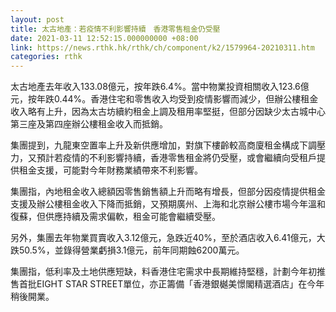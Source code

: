 ```yaml
---
layout: post
title: 太古地產：若疫情不利影響持續　香港零售租金仍受壓
date: 2021-03-11 12:52:15.000000000 +08:00
link: https://news.rthk.hk/rthk/ch/component/k2/1579964-20210311.htm
categories: rthk
---
```


太古地產去年收入133.08億元，按年跌6.4%。當中物業投資相關收入123.6億元，按年跌0.44%。香港住宅和零售收入均受到疫情影響而減少，但辦公樓租金收入略有上升，因為太古坊續約租金上調及租用率堅挺，但部分因缺少太古城中心第三座及第四座辦公樓租金收入而抵銷。

集團提到，九龍東空置率上升及新供應增加，對旗下樓齡較高商廈租金構成下調壓力，又預計若疫情的不利影響持續，香港零售租金將仍受壓，或會繼續向受租戶提供租金支援，可能對今年財務業績帶來不利影響。

集團指，內地租金收入總額因零售銷售額上升而略有增長，但部分因疫情提供租金支援及辦公樓租金收入下降而抵銷，又預期廣州、上海和北京辦公樓市場今年溫和復蘇，但供應持續及需求偏軟，租金可能會繼續受壓。

另外，集團去年物業買賣收入3.12億元，急跌近40%，至於酒店收入6.41億元，大跌50.5%，並錄得營業虧損3.1億元，前年同期蝕6200萬元。

集團指，低利率及土地供應短缺，料香港住宅需求中長期維持堅穩，計劃今年初推售首批EIGHT STAR STREET單位，亦正籌備「香港銀樾美憬閣精選酒店」在今年稍後開業。
